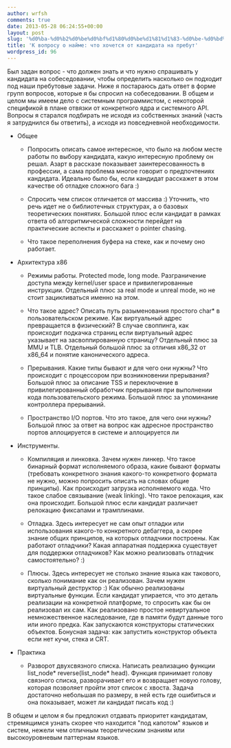 ```yaml
---
author: wrfsh
comments: true
date: 2013-05-28 06:24:55+00:00
layout: post
slug: '%d0%ba-%d0%b2%d0%be%d0%bf%d1%80%d0%be%d1%81%d1%83-%d0%be-%d0%bd%d0%b0%d0%b9%d0%bc%d0%b5-%d1%87%d1%82%d0%be-%d1%85%d0%be%d1%87%d0%b5%d1%82%d1%81%d1%8f-%d0%be%d1%82-%d0%ba%d0%b0%d0%bd%d0%b4%d0%b8%d0%b4'
title: 'К вопросу о найме: что хочется от кандидата на пребут'
wordpress_id: 96
---
```


Был задан вопрос - что должен знать и что нужно спрашивать у кандидата на собеседовании, чтобы определить насколько он подходит под наши пребутовые задачи. Ниже я постараюсь дать ответ в форме групп вопросов, которые я бы спросил на собеседовании. В общем и целом мы имеем дело с системным программистом, с некоторой спецификой в плане отвязки от конкретного ядра и системного API. Вопросы я старался подбирать не исходя из собственных знаний (часть я затруднился бы ответить), а исходя из повседневной необходимости.



	
  * Общее




	
    * Попросить описать самое интересное, что было на любом месте работы по выбору кандидата, какую интересную проблему он решал. Азарт в рассказе показывает заинтересованность в профессии, а сама проблема многое говорит о предпочтениях кандидата. Идеально было бы, если кандидат расскажет в этом качестве об отладке сложного бага :)

	
    * Спросить чем список отличается от массива :) Уточнить, что речь идет не о библиотечных структурах, а о базовых теоретических понятиях. Большой плюс если кандидат в рамках ответа об алгоритмической сложности перейдет на практические аспекты и расскажет о pointer chasing.

	
    * Что такое переполнения буфера на стеке, как и почему оно работает.




	
  * Архитектура x86




	
    * Режимы работы. Protected mode, long mode. Разграничение доступа между kernel/user space и привилегированные инструкции. Отдельный плюс за real mode и unreal mode, но не стоит зацикливаться именно на этом.

	
    * Что такое адрес? Описать путь разыменования простого char* в пользовательском режиме. Как виртуальный адрес превращается в физический? В случае своппинга, как происходит подкачка страниц если виртуальный адрес указывает на засвоппированную страницу? Отдельный плюс за MMU и TLB. Отдельный большой плюс за отличия x86_32 от x86_64 и понятие канонического адреса.

	
    * Прерывания. Какие типы бывают и для чего они нужны? Что происходит с процессором при возникновении прерывания? Большой плюс за описание TSS и переключение в привилегированный обработчик прерывания при выполнении кода пользовательского режима. Большой плюс за упоминание контроллера прерываний.

	
    * Пространство I/O портов. Что это такое, для чего они нужны? Большой плюс за ответ на вопрос как адресное пространство портов аллоцируется в системе и аллоцируется ли




	
  * Инструменты.




	
    * Компиляция и линковка. Зачем нужен линкер. Что такое бинарный формат исполняемого образа, какие бывают форматы (требовать конкретного знания какого-то конкретного формата не нужно, можно попросить описать на словах общие принципы). Как происходит загрузка исполняемого кода. Что такое слабое связывание (weak linking). Что такое релокация, как она происходит. Большой плюс если кандидат различает релокацию фиксапами и трамплинами.

	
    * Отладка. Здесь интересует не сам опыт отладки или использования какого-то конкретного дебаггера, а скорее знание общих принципов, на которых отладчики построены. Как работают отладчики? Какая аппаратная поддержка существует для поддержки отладчиков? Как можно реализовать отладчик самостоятельно? :)

	
    * Плюсы. Здесь интересует не столько знание языка как такового, сколько понимание как он реализован. Зачем нужен виртуальный деструктор :) Как обычно реализованы виртуальные функции. Если кандидат упирается, что это деталь реализации на конкретной платформе, то спросить как бы он реализовал их сам. Как реализовано простое невиртуальное немножественное наследование, где в памяти будут данные того или иного предка. Как запускаются конструкторы статических объектов. Бонусная задача: как запустить конструктор объекта если нет кучи, стека и CRT.




	
  * Практика




	
    * Разворот двухсвязного списка. Написать реализацию функции list_node* reverse(list_node* head). Функция принимает голову связного списка, разворачивает его и возвращает новую голову, которая позволяет пройти этот список с хвоста. Задача достаточно небольшая по размеру, в ней есть где ошибиться и она показывает, может ли кандидат писать код :)



В общем и целом я бы предложил отдавать приоритет кандидатам, стремящимся узнать скорее что находится "под капотом" языков и систем, нежели чем отличным теоретическим знаниям или высокоуровневым паттернам языков.
